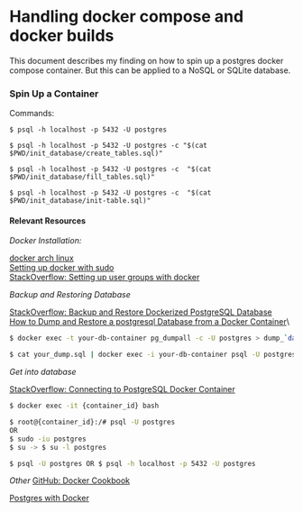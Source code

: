 # Handling docker compose and docker builds

This document describes my finding on how to spin up a postgres docker compose container. But this can be applied to a NoSQL or SQLite database.

### Spin Up a Container 
Commands:

`$ psql -h localhost -p 5432 -U postgres`

`$ psql -h localhost -p 5432 -U postgres -c "$(cat $PWD/init_database/create_tables.sql)"`

`$ psql -h localhost -p 5432 -U postgres -c  "$(cat $PWD/init_database/fill_tables.sql)"`

`$ psql -h localhost -p 5432 -U postgres -c  "$(cat $PWD/init_database/init-table.sql)"`


#### Relevant Resources

_Docker Installation:_

[docker arch linux](https://linuxhint.com/docker_arch_linux/)\
[Setting up docker with sudo](https://www.baeldung.com/linux/docker-run-without-sudo)\
[StackOverflow: Setting up user groups with docker](https://stackoverflow.com/questions/56305613/cant-add-user-to-docker-group/66297855)

_Backup and Restoring Database_

[StackOverflow: Backup and Restore Dockerized PostgreSQL Database](https://stackoverflow.com/questions/24718706/backup-restore-a-dockerized-postgresql-database)\
[How to Dump and Restore a postgresql Database from a Docker Container](https://davejansen.com/how-to-dump-and-restore-a-postgresql-database-from-a-docker-container/)\
```bash
$ docker exec -t your-db-container pg_dumpall -c -U postgres > dump_`date +%d-%m-%Y"_"%H_%M_%S`.sql
```
```bash
$ cat your_dump.sql | docker exec -i your-db-container psql -U postgres
```

_Get into database_

[StackOverflow: Connecting to PostgreSQL Docker Container](https://stackoverflow.com/questions/37694987/connecting-to-postgresql-in-a-docker-container-from-outside)

```bash
$ docker exec -it {container_id} bash
```
```bash
$ root@{container_id}:/# psql -U postgres
OR
$ sudo -iu postgres 
$ su -> $ su -l postgres
```
```bash
$ psql -U postgres OR $ psql -h localhost -p 5432 -U postgres
```

_Other_
[GitHub: Docker Cookbook](https://github.com/robcowart/docker_compose_cookbook)

[Postgres with Docker](https://geshan.com.np/blog/2021/12/docker-postgres/)

